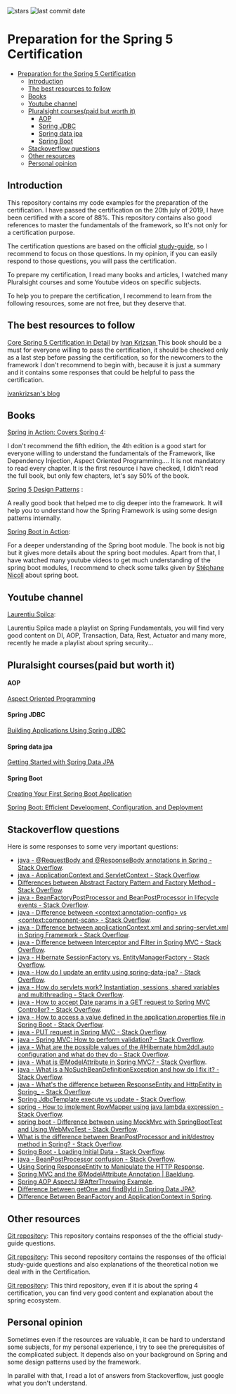 ![stars](https://img.shields.io/github/stars/javazakariae/spring5certification?style=social)
![last commit date](https://img.shields.io/github/last-commit/javazakariae/spring5certification)

# Preparation for the Spring 5 Certification 

- [Preparation for the Spring 5 Certification](#preparation-for-the-spring-5-certification)
  - [Introduction](#introduction)
  - [The best resources to follow](#the-best-resources-to-follow)
  - [Books](#books)
  - [Youtube channel](#youtube-channel)
  - [Pluralsight courses(paid but worth it)](#pluralsight-coursespaid-but-worth-it)
      - [AOP](#aop)
      - [Spring JDBC](#spring-jdbc)
      - [Spring data jpa](#spring-data-jpa)
      - [Spring Boot](#spring-boot)
  - [Stackoverflow questions](#stackoverflow-questions)
  - [Other resources](#other-resources)
  - [Personal opinion](#personal-opinion)

## Introduction

This repository contains my code examples for the preparation of the certification. I have passed the certification on the 20th july of 2019, I have been certified with a score of 88%. This repository contains also good references to master the fundamentals of the framework, so It's not only for a certification purpose.

The certification questions are based on the official [study-guide](https://d1fto35gcfffzn.cloudfront.net/academy/Spring-Professional-Certification-Study-Guide.pdf), so I recommend to focus on those questions. In my opinion, if you can easily respond to those questions, you will pass the certification.


To prepare my certification, I read many books and articles, I watched many Pluralsight courses and some Youtube videos on specific subjects.

To help you to prepare the certification, I recommend to learn from the following resources, some are not free, but they deserve that.



## The best resources to follow
[Core Spring 5 Certification in Detail](https://leanpub.com/corespring5certificationindetail) by [Ivan Krizsan
](https://leanpub.com/u/ivan-krizsan)
This book should be a must for everyone willing to pass the certification, it should be checked only as a last step before passing the certification, so for the newcomers to the framework I don't recommend to begin with, because it is just a summary and it contains some responses that could be helpful to pass the certification.    

[ivankrizsan's blog](https://www.ivankrizsan.se/)


## Books

[Spring in Action: Covers Spring 4](https://www.amazon.com/Spring-Action-Covers-4/dp/161729120X/ref=sr_1_2?keywords=spring+in+action&qid=1570962746&sr=8-2):

I don't recommend the fifth edition, the 4th edition is a good start for everyone willing to understand the fundamentals of the Framework, like Dependency Injection, Aspect Oriented Programming.... It is not mandatory to read every chapter. It is the first resource i have checked, I didn't read the full book, but only few chapters, let's say 50% of the book.
 

[Spring 5 Design Patterns](https://www.amazon.com/Spring-Design-Patterns-application-development/dp/1788299450/ref=sr_1_1?crid=ZRVPY8S85GBD&keywords=spring+design+patterns&qid=1570962674&sprefix=spring+design+pa%2Caps%2C216&sr=8-1) :

A really good book that helped me to dig deeper into the framework. It will help you to understand how the Spring Framework is using some design patterns internally.


[Spring Boot in Action](https://www.amazon.com/Spring-Boot-Action-Craig-Walls/dp/1617292540/ref=sr_1_2?qid=1570963413&refinements=p_27%3ACraig+Walls&s=books&sr=1-2&text=Craig+Walls):

For a deeper understanding of the Spring boot module. The book is not big but it gives more details about the spring boot modules. Apart from that, I have watched many youtube videos to get much understanding of the spring boot modules, I recommend to check some talks given by [Stéphane Nicoll](https://www.youtube.com/results?search_query=spring+boot+stephane+nicol) about spring boot.
 
## Youtube channel

[Laurentiu Spilca](https://www.youtube.com/channel/UC0z3MpVGrpSZzClXrYcZBfw):

 Laurentiu Spilca made a playlist on Spring Fundamentals, you will find very good content on DI, AOP, Transaction, Data, Rest, Actuator and many more, recently he made a playlist about spring security...

## Pluralsight courses(paid but worth it)

#### AOP
[Aspect Oriented Programming](https://app.pluralsight.com/library/courses/aspect-oriented-programming-spring-aspectj/table-of-contents)

#### Spring JDBC
[Building Applications Using Spring JDBC
](https://app.pluralsight.com/library/courses/building-applications-spring-jdbc/table-of-contents)

#### Spring data jpa
[Getting Started with Spring Data JPA](https://app.pluralsight.com/library/courses/spring-data-jpa-getting-started/table-of-contents)


#### Spring Boot
[Creating Your First Spring Boot Application](https://app.pluralsight.com/library/courses/spring-boot-first-application/table-of-contents)

[Spring Boot: Efficient Development, Configuration, and Deployment](https://app.pluralsight.com/library/courses/spring-boot-efficient-development-configuration-deployment/table-of-contents)



## Stackoverflow questions
Here is some responses to some very important questions:
- [java - @RequestBody and @ResponseBody annotations in Spring - Stack Overflow](https://stackoverflow.com/questions/11291933/requestbody-and-responsebody-annotations-in-spring).
- [java - ApplicationContext and ServletContext - Stack Overflow](https://stackoverflow.com/questions/31931848/applicationcontext-and-servletcontext).
- [Differences between Abstract Factory Pattern and Factory Method - Stack Overflow](https://stackoverflow.com/questions/5739611/differences-between-abstract-factory-pattern-and-factory-method).
- [java - BeanFactoryPostProcessor and BeanPostProcessor in lifecycle events - Stack Overflow](https://stackoverflow.com/questions/30455536/beanfactorypostprocessor-and-beanpostprocessor-in-lifecycle-events).
- [java - Difference between &lt;context:annotation-config&gt; vs &lt;context:component-scan&gt; - Stack Overflow](https://stackoverflow.com/questions/7414794/difference-between-contextannotation-config-vs-contextcomponent-scan).
- [java - Difference between applicationContext.xml and spring-servlet.xml in Spring Framework - Stack Overflow](https://stackoverflow.com/questions/3652090/difference-between-applicationcontext-xml-and-spring-servlet-xml-in-spring-frame).
- [java - Difference between Interceptor and Filter in Spring MVC - Stack Overflow](https://stackoverflow.com/questions/35856454/difference-between-interceptor-and-filter-in-spring-mvc/35856496).
- [java - Hibernate SessionFactory vs. EntityManagerFactory - Stack Overflow](https://stackoverflow.com/questions/5640778/hibernate-sessionfactory-vs-entitymanagerfactory).
- [java - How do I update an entity using spring-data-jpa? - Stack Overflow](https://stackoverflow.com/questions/11881479/how-do-i-update-an-entity-using-spring-data-jpa).
- [java - How do servlets work? Instantiation, sessions, shared variables and multithreading - Stack Overflow](https://stackoverflow.com/questions/3106452/how-do-servlets-work-instantiation-sessions-shared-variables-and-multithreadi).
- [java - How to accept Date params in a GET request to Spring MVC Controller? - Stack Overflow](https://stackoverflow.com/questions/15164864/how-to-accept-date-params-in-a-get-request-to-spring-mvc-controller).
- [java - How to access a value defined in the application.properties file in Spring Boot - Stack Overflow](https://stackoverflow.com/questions/30528255/how-to-access-a-value-defined-in-the-application-properties-file-in-spring-boot).
- [java - PUT request in Spring MVC - Stack Overflow](https://stackoverflow.com/questions/35878351/put-request-in-spring-mvc).
- [java - Spring MVC: How to perform validation? - Stack Overflow](https://stackoverflow.com/questions/12146298/spring-mvc-how-to-perform-validation).
- [java - What are the possible values of the #Hibernate hbm2ddl.auto configuration and what do they do - Stack Overflow](https://stackoverflow.com/questions/438146/what-are-the-possible-values-of-the-hibernate-hbm2ddl-auto-configuration-and-wh).
- [java - What is @ModelAttribute in Spring MVC? - Stack Overflow](https://stackoverflow.com/questions/3423262/what-is-modelattribute-in-spring-mvc).
- [java - What is a NoSuchBeanDefinitionException and how do I fix it? - Stack Overflow](https://stackoverflow.com/questions/39173982/what-is-a-nosuchbeandefinitionexception-and-how-do-i-fix-it).
- [java - What's the difference between ResponseEntity and HttpEntity in Spring_ - Stack Overflow](https://stackoverflow.com/questions/42829823/whats-the-difference-between-responseentity-and-httpentity-in-spring).
- [Spring JdbcTemplate execute vs update - Stack Overflow](https://stackoverflow.com/questions/39454507/spring-jdbctemplate-execute-vs-update).
- [spring - How to implement RowMapper using java lambda expression - Stack Overflow](https://stackoverflow.com/questions/41923360/how-to-implement-rowmapper-using-java-lambda-expression).
- [spring boot - Difference between using MockMvc with SpringBootTest and Using WebMvcTest - Stack Overflow](https://stackoverflow.com/questions/39865596/difference-between-using-mockmvc-with-springboottest-and-using-webmvctest).
- [What is the difference between BeanPostProcessor and init/destroy method in Spring? - Stack Overflow](https://stackoverflow.com/questions/9862127/what-is-the-difference-between-beanpostprocessor-and-init-destroy-method-in-spri).
- [Spring Boot - Loading Initial Data - Stack Overflow](https://stackoverflow.com/questions/38040572/spring-boot-loading-initial-data).
- [java - BeanPostProcessor confusion - Stack Overflow](https://stackoverflow.com/questions/9761839/beanpostprocessor-confusion?rq=1).
- [Using Spring ResponseEntity to Manipulate the HTTP Response](https://www.baeldung.com/spring-response-entity).
- [Spring MVC and the @ModelAttribute Annotation | Baeldung](https://www.baeldung.com/spring-mvc-and-the-modelattribute-annotation).
- [Spring AOP AspectJ @AfterThrowing Example](https://howtodoinjava.com/spring-aop/aspectj-afterthrowing-annotation-example).
- [Difference between getOne and findById in Spring Data JPA?](https://www.javacodemonk.com/difference-between-getone-and-findbyid-in-spring-data-jpa-3a96c3ff).
- [Difference Between BeanFactory and ApplicationContext in Spring](https://dzone.com/articles/difference-between-beanfactory-and-applicationcont).

## Other resources
[Git repository](https://github.com/vshemyako/spring-certification-5.0): This repository contains responses of the the official study-guide questions.

[Git repository](https://github.com/LinnykOleh/Spring): This second repository contains the responses of the official study-guide questions and also explanations of the theoretical notion we deal with in the Certification.

[Git repository](https://github.com/vojtechruz/spring-core-cert-notes-4.2): This third repository, even if it is about the spring 4 certification, you can find very good content and explanation about the spring ecosystem.

## Personal opinion

Sometimes even if the resources are valuable, it can be hard to understand some subjects, for my personal experience, i try to see the prerequisites of the complicated subject.
It depends also on your background on Spring and some design patterns used by the framework.

In parallel with that, I read a lot of answers from Stackoverflow, just google what you don't understand.
